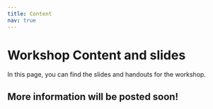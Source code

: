 ```yaml
---
title: Content
nav: true
---
```


# Workshop Content and slides

In this page, you can find the slides and handouts for the workshop.

## More information will be posted soon!
